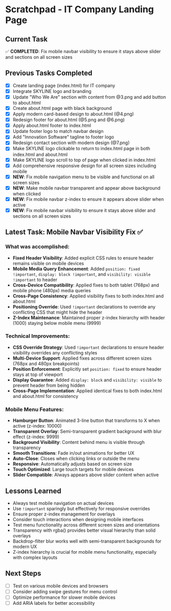 # Scratchpad - IT Company Landing Page

## Current Task
✅ **COMPLETED**: Fix mobile navbar visibility to ensure it stays above slider and sections on all screen sizes

## Previous Tasks Completed
- [x] Create landing page (index.html) for IT company
- [x] Integrate SKYLINE logo and branding
- [x] Update "Who We Are" section with content from @3.png and add button to about.html
- [x] Create about.html page with black background
- [x] Apply modern card-based design to about.html (@4.png)
- [x] Redesign footer for about.html (@5.png and @6.png)
- [x] Apply about.html footer to index.html
- [x] Update footer logo to match navbar design
- [x] Add "Innovation Software" tagline to footer logo
- [x] Redesign contact section with modern design (@7.png)
- [x] Make SKYLINE logo clickable to return to index.html page in both index.html and about.html
- [x] Make SKYLINE logo scroll to top of page when clicked in index.html
- [x] Add comprehensive responsive design for all screen sizes including mobile
- [x] **NEW**: Fix mobile navigation menu to be visible and functional on all screen sizes
- [x] **NEW**: Make mobile navbar transparent and appear above background when clicked
- [x] **NEW**: Fix mobile navbar z-index to ensure it appears above slider when active
- [x] **NEW**: Fix mobile navbar visibility to ensure it stays above slider and sections on all screen sizes

## Latest Task: Mobile Navbar Visibility Fix ✅

### What was accomplished:
- **Fixed Header Visibility**: Added explicit CSS rules to ensure header remains visible on mobile devices
- **Mobile Media Query Enhancement**: Added `position: fixed !important`, `display: block !important`, and `visibility: visible !important` to header
- **Cross-Device Compatibility**: Applied fixes to both tablet (768px) and mobile phone (480px) media queries
- **Cross-Page Consistency**: Applied visibility fixes to both index.html and about.html
- **Positioning Override**: Used `!important` declarations to override any conflicting CSS that might hide the header
- **Z-Index Maintenance**: Maintained proper z-index hierarchy with header (1000) staying below mobile menu (9999)

### Technical Improvements:
- **CSS Override Strategy**: Used `!important` declarations to ensure header visibility overrides any conflicting styles
- **Multi-Device Support**: Applied fixes across different screen sizes (768px and 480px breakpoints)
- **Position Enforcement**: Explicitly set `position: fixed` to ensure header stays at top of viewport
- **Display Guarantee**: Added `display: block` and `visibility: visible` to prevent header from being hidden
- **Cross-Page Implementation**: Applied identical fixes to both index.html and about.html for consistency

### Mobile Menu Features:
- **Hamburger Button**: Animated 3-line button that transforms to X when active (z-index: 10000)
- **Transparent Overlay**: Semi-transparent gradient background with blur effect (z-index: 9999)
- **Background Visibility**: Content behind menu is visible through transparency
- **Smooth Transitions**: Fade in/out animations for better UX
- **Auto-Close**: Closes when clicking links or outside the menu
- **Responsive**: Automatically adjusts based on screen size
- **Touch Optimized**: Large touch targets for mobile devices
- **Slider Compatible**: Always appears above slider content when active

## Lessons Learned
- Always test mobile navigation on actual devices
- Use `!important` sparingly but effectively for responsive overrides
- Ensure proper z-index management for overlays
- Consider touch interactions when designing mobile interfaces
- Test menu functionality across different screen sizes and orientations
- Transparency with rgba() provides better visual hierarchy than solid overlays
- Backdrop-filter blur works well with semi-transparent backgrounds for modern UX
- Z-index hierarchy is crucial for mobile menu functionality, especially with complex layouts

## Next Steps
- [ ] Test on various mobile devices and browsers
- [ ] Consider adding swipe gestures for menu control
- [ ] Optimize performance for slower mobile devices
- [ ] Add ARIA labels for better accessibility
